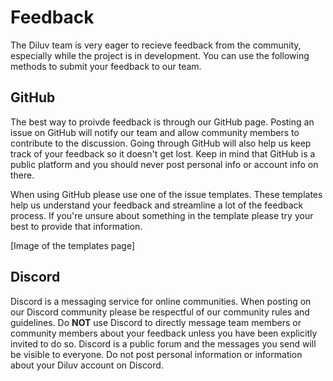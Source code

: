 # Feedback
The Diluv team is very eager to recieve feedback from the community, especially while the project is in development. You can use the following methods to submit your feedback to our team.

## GitHub
The best way to proivde feedback is through our GitHub page. Posting an issue on GitHub will notify our team and allow community members to contribute to the discussion. Going through GitHub will also help us keep track of your feedback so it doesn't get lost. Keep in mind that GitHub is a public platform and you should never post personal info or account info on there.

When using GitHub please use one of the issue templates. These templates help us understand your feedback and streamline a lot of the feedback process. If you're unsure about something in the template please try your best to provide that information.

[Image of the templates page]

## Discord
Discord is a messaging service for online communities. When posting on our Discord community please be respectful of our community rules and guidelines. Do **NOT** use Discord to directly message team members or community members about your feedback unless you have been explicitly invited to do so. Discord is a public forum and the messages you send will be visible to everyone. Do not post personal information or information about your Diluv account on Discord.